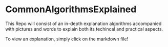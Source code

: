 # CommonAlgorithmsExplained

This Repo will consist of an in-depth explanation algorithms accompanied with pictures and words to explain both its techincal and practical aspects. 

To view an explanation, simply click on the markdown file!
